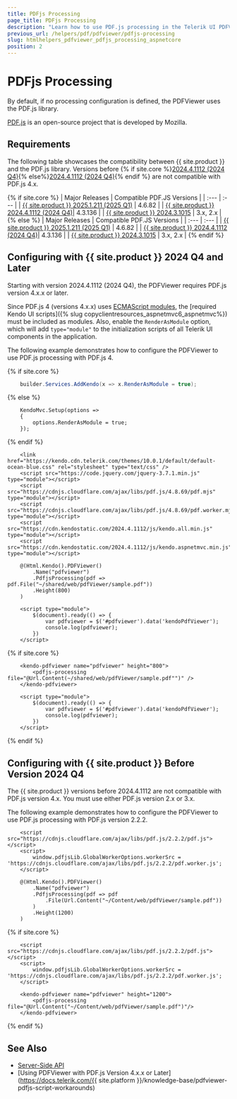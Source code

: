 ```yaml
---
title: PDFjs Processing
page_title: PDFjs Processing
description: "Learn how to use PDF.js processing in the Telerik UI PDFViewer component for {{ site.framework }}."
previous_url: /helpers/pdf/pdfviewer/pdfjs-processing
slug: htmlhelpers_pdfviewer_pdfjs_processing_aspnetcore
position: 2
---
```


# PDFjs Processing

By default, if no processing configuration is defined, the PDFViewer uses the PDF.js library.

[PDF.js](https://mozilla.github.io/pdf.js/) is an open-source project that is developed by Mozilla.

## Requirements

The following table showcases the compatibility between {{ site.product }} and the PDF.js library. Versions before {% if site.core %}[2024.4.1112 (2024 Q4)](https://www.telerik.com/support/whats-new/aspnet-core-ui/release-history/telerik-ui-for-asp-net-core-2024-4-1112-(2024-q4)){% else%}[2024.4.1112 (2024 Q4)](https://www.telerik.com/support/whats-new/aspnet-mvc/release-history/telerik-ui-for-asp-net-mvc-2024-4-1112-(2024-q4)){% endif %} are not compatible with PDF.js 4.x.

{% if site.core %}
| Major Releases												                                             | Compatible PDF.JS Versions |
| :---															                                             | :---			             |
| [{{ site.product }} 2025.1.211 (2025 Q1)](https://www.telerik.com/support/whats-new/aspnet-core-ui/release-history/telerik-ui-for-asp-net-core-2025-1-211-(2025-q1))  | 4.6.82   |
| [{{ site.product }} 2024.4.1112 (2024 Q4)](https://www.telerik.com/support/whats-new/aspnet-core-ui/release-history/telerik-ui-for-asp-net-core-2024-4-1112-(2024-q4))| 4.3.136  |
| [{{ site.product }} 2024.3.1015](https://www.telerik.com/support/whats-new/aspnet-core-ui/release-history/telerik-ui-for-asp-net-core-2024-3-1015)  | 3.x, 2.x |
{% else %}
| Major Releases												                                             | Compatible PDF.JS Versions |
| :---															                                             | :---			             |
| [{{ site.product }} 2025.1.211 (2025 Q1)](https://www.telerik.com/support/whats-new/aspnet-mvc/release-history/telerik-ui-for-asp-net-mvc-2025-1-211-(2025-q1))  | 4.6.82   |
| [{{ site.product }} 2024.4.1112 (2024 Q4)](https://www.telerik.com/support/whats-new/aspnet-mvc/release-history/telerik-ui-for-asp-net-mvc-2024-4-1112-(2024-q4))| 4.3.136  |
| [{{ site.product }} 2024.3.1015](https://www.telerik.com/support/whats-new/aspnet-mvc/release-history/telerik-ui-for-asp-net-mvc-2024-3-1015)  | 3.x, 2.x |
{% endif %}

## Configuring with {{ site.product }} 2024 Q4 and Later

Starting with version 2024.4.1112 (2024 Q4), the PDFViewer requires PDF.js version 4.x.x or later.

Since PDF.js 4 (versions 4.x.x) uses <a href="https://developer.mozilla.org/en-US/docs/Web/JavaScript/Guide/Modules" target="_blank">ECMAScript modules</a>, the [required Kendo UI scripts]({% slug copyclientresources_aspnetmvc6_aspnetmvc%}) must be included as modules. Also, enable the `RenderAsModule` option, which will add `type="module"` to the initialization scripts of all Telerik UI components in the application.

The following example demonstrates how to configure the PDFViewer to use PDF.js processing with PDF.js 4.

{% if site.core %}
```Program.cs
    builder.Services.AddKendo(x => x.RenderAsModule = true);
```
{% else %}
```Global.asax
    KendoMvc.Setup(options =>
    {
        options.RenderAsModule = true;
    });
```
{% endif %}
```_Layout
    <link href="https://kendo.cdn.telerik.com/themes/10.0.1/default/default-ocean-blue.css" rel="stylesheet" type="text/css" />
    <script src="https://code.jquery.com/jquery-3.7.1.min.js" type="module"></script>
    <script src="https://cdnjs.cloudflare.com/ajax/libs/pdf.js/4.8.69/pdf.mjs" type="module"></script>
    <script src="https://cdnjs.cloudflare.com/ajax/libs/pdf.js/4.8.69/pdf.worker.mjs" type="module"></script>
    <script src="https://cdn.kendostatic.com/2024.4.1112/js/kendo.all.min.js" type="module"></script>
    <script src="https://cdn.kendostatic.com/2024.4.1112/js/kendo.aspnetmvc.min.js" type="module"></script>
```
```HtmlHelper
    @(Html.Kendo().PDFViewer()
        .Name("pdfviewer")
        .PdfjsProcessing(pdf => pdf.File("~/shared/web/pdfViewer/sample.pdf"))
        .Height(800)
    )

    <script type="module">
        $(document).ready(() => {
            var pdfviewer = $('#pdfviewer').data('kendoPdfViewer');
            console.log(pdfviewer);
        })  
    </script>
```
{% if site.core %}
```TagHelper
    <kendo-pdfviewer name="pdfviewer" height="800">
        <pdfjs-processing file="@Url.Content(~/shared/web/pdfViewer/sample.pdf"")" />
    </kendo-pdfviewer>

    <script type="module">
        $(document).ready(() => {
            var pdfviewer = $('#pdfviewer').data('kendoPdfViewer');
            console.log(pdfviewer);
        })
    </script>
```
{% endif %}

## Configuring with {{ site.product }} Before Version 2024 Q4

The {{ site.product }} versions before 2024.4.1112 are not compatible with PDF.js version 4.x. You must use either PDF.js version 2.x or 3.x. 

The following example demonstrates how to configure the PDFViewer to use PDF.js processing with PDF.js version 2.2.2.

```HtmlHelper
    <script src="https://cdnjs.cloudflare.com/ajax/libs/pdf.js/2.2.2/pdf.js"></script>
    <script>
        window.pdfjsLib.GlobalWorkerOptions.workerSrc = 'https://cdnjs.cloudflare.com/ajax/libs/pdf.js/2.2.2/pdf.worker.js';
    </script>

    @(Html.Kendo().PDFViewer()
        .Name("pdfviewer")
        .PdfjsProcessing(pdf => pdf
            .File(Url.Content("~/Content/web/pdfViewer/sample.pdf"))
        )
        .Height(1200)
    )
```
{% if site.core %}
```TagHelper
    <script src="https://cdnjs.cloudflare.com/ajax/libs/pdf.js/2.2.2/pdf.js"></script>
    <script>
        window.pdfjsLib.GlobalWorkerOptions.workerSrc = 'https://cdnjs.cloudflare.com/ajax/libs/pdf.js/2.2.2/pdf.worker.js';
    </script>

    <kendo-pdfviewer name="pdfviewer" height="1200">
        <pdfjs-processing file="@Url.Content("~/Content/web/pdfViewer/sample.pdf")"/>
    </kendo-pdfviewer>
```
{% endif %}

## See Also

* [Server-Side API](/api/pdfviewer)
* [Using PDFViewer with PDF.js Version 4.x.x or Later](https://docs.telerik.com/{{ site.platform }}/knowledge-base/pdfviewer-pdfjs-script-workarounds)

